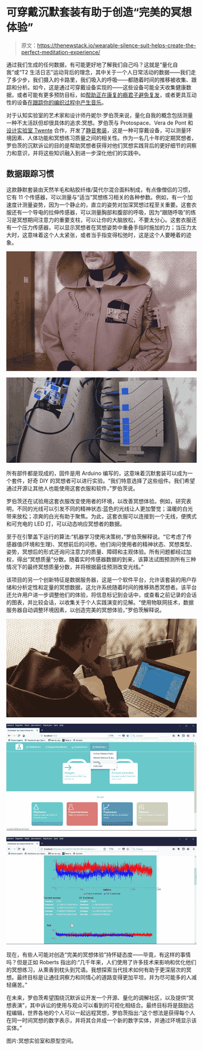 # 可穿戴沉默套装有助于创造“完美的冥想体验”

> 原文：<https://thenewstack.io/wearable-silence-suit-helps-create-the-perfect-meditation-experience/>

通过我们生成的任何数据，有可能更好地了解我们自己吗？这就是“量化自我”或“T2 生活日志”运动背后的理念，其中关于一个人日常活动的数据——我们走了多少步，我们摄入的卡路里，我们吸入的呼吸——都随着时间的推移被收集、跟踪和分析。如今，这是通过可穿戴设备实现的——这些设备可能全天收集健康数据，或者可能有更多预防目标，如[帮助正在康复的瘾君子避免复发](https://thenewstack.io/wearables-better-track-drug-use-addicts/)，或者更具互动性的设备[在跟踪你的编织过程中产生音乐](https://thenewstack.io/cyberknitics-translates-knitting-ethereal-electronic-music/)。

对于认知实验室的艺术家和设计师丹妮尔·罗伯茨来说，量化自我的概念包括测量一种不太活跃但却很具体的追求:冥想。罗伯茨与 Protospace、Vera de Pont 和[设计实验室 Twente](https://www.utwente.nl/en/news/!/2018/4/411357/high-tech-habit-makes-meditation-measurable) 合作，开发了[静音套装](http://meditationlab.nl/en/home-2/)，这是一种可穿戴设备，可以测量环境因素、人体功能和冥想练习质量之间的相关性。作为一名几十年的定期冥想者，罗伯茨的沉默诉讼的目的是帮助冥想者获得对他们冥想实践背后的更好细节的洞察力和意识，并将这些知识融入到进一步深化他们的实践中。

## 数据跟踪习惯

这款静默套装由天然羊毛和粘胶纤维/莫代尔混合面料制成，有点像僧侣的习惯，它有 11 个传感器，可以测量与“适当”冥想练习相关的各种参数。例如，有一个加速度计测量姿势，因为一个静止的，直立的姿势对加深冥想过程至关重要。这套衣服还有一个导电的拉伸传感器，可以测量胸部和腹部的呼吸，因为“跟随呼吸”的练习是冥想期间注意力的重要支柱，可以让你的大脑放松，不要太分心。这套衣服还有一个压力传感器，可以显示冥想者在冥想姿势中重叠手指时施加的力；当压力太大时，这意味着这个人太紧张，或者当手指变得松弛时，这是这个人要睡着的迹象。

![](img/7aa1b8bbcd9e9b9639ab987654b44722.png)

![](img/c2e573e621dd803f3692b7952f56bbc2.png)

所有部件都是现成的，固件是用 Arduino 编写的，这意味着沉默套装可以成为一个套件，好奇 DIY 的冥想者可以进行实验。“我们特意选择了这些组件。我们希望通过开源让其他人也能使用这套衣服和软件，”罗伯茨说。

罗伯茨还在试验用这套衣服改变使用者的环境，以改善冥想体验。例如，研究表明，不同的光线可以引发不同的精神状态:蓝色的光线让人更加警觉；温暖的白光带来放松；凉爽的白光有助于聚焦。为此，这套衣服可以连接到一个无线，便携式和可充电的 LED 灯，可以动态响应冥想者的数据。

至于在引擎盖下运行的算法:“机器学习使用决策树，”罗伯茨解释说。“它考虑了传感器值(环境和生理)、冥想前后的问卷。他们询问使用者的精神状态、冥想类型、姿势，冥想后的形式还询问注意力的质量、障碍和主观体验。所有问题都经过加权，得出“冥想质量”分数。随着实时传感器数据的到来，该算法试图预测所有三种情况下的最终冥想质量分数，并将根据最佳预测改变光线。”

该项目的另一个创新特征是数据服务器，这是一个软件平台，允许该套装的用户存储和分析定性和定量的冥想数据，这允许系统随着时间的推移熟悉冥想者。该平台还允许用户进一步调整他们的体验，将信息标记到会话中，或查看之前记录的会话的图表，并比较会话，以收集关于个人实践演变的见解。“使用物联网技术，数据服务器自动调整环境因素，以创造完美的冥想体验，”罗伯茨解释说。

![](img/3180c0c881a7ffde8b324160ac0b5280.png)

![](img/07ba2c7767978d4b5672ca1aef788425.png)

![](img/3690a3b03980955d3f5b33ccc4a92f79.png)

现在，有些人可能对创造“完美的冥想体验”持怀疑态度——毕竟，有这样的事情吗？但是正如 Roberts 指出的:“几千年来，人们使用了许多技术来影响和优化他们的冥想练习，从熏香到枕头到咒语。我想探索当代技术如何有助于更深层次的冥想。最终目标是让通往洞察力和同情心的道路变得更加平坦，并为尽可能多的人减轻痛苦。”

在未来，罗伯茨希望围绕沉默诉讼开发一个开源、量化的调解社区，以及提供“冥想表演”，其中诉讼的使用与观众可以看到的可视化相结合。最终目标将是鼓励远程编辑，世界各地的个人可以一起远程冥想，罗伯茨指出:“这个想法是获得每个人在同一时间冥想的数字表示，并将其合并成一个新的数字实体，并通过环境显示该实体。”

图片:冥想实验室和原型空间。

<svg xmlns:xlink="http://www.w3.org/1999/xlink" viewBox="0 0 68 31" version="1.1"><title>Group</title> <desc>Created with Sketch.</desc></svg>